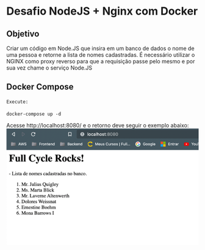 # Desafio NodeJS + Nginx com Docker

## Objetivo
Criar um código em Node.JS que insira em um banco de dados o nome de uma pessoa e retorne a lista de nomes cadastradas.
É necessário utilizar o NGINX como proxy reverso para que a requisição passe pelo mesmo e por sua vez chame o serviço Node.JS

## Docker Compose
```
Execute:

docker-compose up -d
 ```
Acesse http://localhost:8080/ e o retorno deve seguir o exemplo abaixo:
![img.png](img.png)
